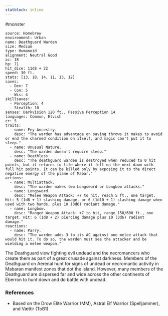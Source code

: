 ```yaml
---
statblock: inline
---
```

 #monster 

```statblock
source: Homebrew
environment: Urban
name: Deathguard Warden
size: Medium
type: Humanoid
alignment: Neutral Good
ac: 18
hp: 71
hit_dice: 11d8 + 22
speed: 30 ft.
stats: [13, 18, 14, 11, 13, 12]
saves:
  - Dex: 7
  - Con: 5
  - Wis: 4
skillsaves:
  - Perception: 4
  - Stealth: 10
senses: Darkvision 120 ft., Passive Perception 14
languages: Common, Elvish
cr: 5
traits:
  - name: Fey Ancestry.
    desc: "The warden has advantage on saving throws it makes to avoid or end the charmed condition on itself, and magic can't put it to sleep."
  - name: Unusual Nature.
    desc: "The warden doesn't require sleep."
  - name: Deathless.
    desc: "The deathguard warden is destroyed when reduced to 0 hit points, but it returns to life where it fell on the next dawn with full hit points. It can be killed only by exposing it to the direct negative energy of the plane of Mabar."
actions:
  - name: Multiattack.
    desc: "The warden makes two Longsword or Longbow attacks."
  - name: Longsword.
    desc: "Melee Weapon Attack: +7 to hit, reach 5 ft., one target. Hit: 5 (1d8 + 1) slashing damage, or 6 (1d10 + 1) slashing damage when used with two hands, plus 10 (3d6) radiant damage."
  - name: Longbow.
    desc: "Ranged Weapon Attack: +7 to hit, range 150/600 ft., one target. Hit: 6 (1d8 + 2) piercing damage plus 10 (3d6) radiant damage."
reactions:
  - name: Parry.
    desc: "The warden adds 3 to its AC against one melee attack that would hit it. To do so, the warden must see the attacker and be wielding a melee weapon."
```

The Deathguard view fighting evil undead and the necromancers who create them as part of a great crusade against darkness. Members of the Deathguard on Aerenal hunt for signs of undead or necromantic activity in Mabaran manifest zones that dot the island. However, many members of the Deathguard are dispersed far and wide across the other continents of Eberron to hunt down and do battle with undead. 

### References

* Based on the Drow Elite Warrior (MM), Astral Elf Warrior (Spelljammer), and Vættir (ToB1)

